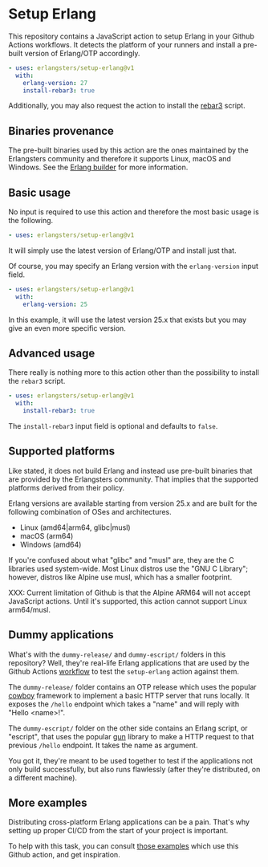 # Setup Erlang

This repository contains a JavaScript action to setup Erlang in your Github
Actions workflows. It detects the platform of your runners and install a
pre-built version of Erlang/OTP accordingly.

```yaml
- uses: erlangsters/setup-erlang@v1
  with:
    erlang-version: 27
    install-rebar3: true
```

Additionally, you may also request the action to install the
[rebar3](https://rebar3.org/) script.

## Binaries provenance

The pre-built binaries used by this action are the ones maintained by the
Erlangsters community and therefore it supports Linux, macOS and Windows. See
the [Erlang builder](https://github.com/erlangsters/build-erlang) for more
information.

## Basic usage

No input is required to use this action and therefore the most basic usage is
the following.

```yaml
- uses: erlangsters/setup-erlang@v1
```

It will simply use the latest version of Erlang/OTP and install just that.

Of course, you may specify an Erlang version with the `erlang-version` input
field.

```yaml
- uses: erlangsters/setup-erlang@v1
  with:
    erlang-version: 25
```

In this example, it will use the latest version 25.x that exists but you may
give an even more specific version.

## Advanced usage

There really is nothing more to this action other than the possibility to
install the `rebar3` script.

```yaml
- uses: erlangsters/setup-erlang@v1
  with:
    install-rebar3: true
```

The `install-rebar3` input field is optional and defaults to `false`.

## Supported platforms

Like stated, it does not build Erlang and instead use pre-built binaries that
are provided by the Erlangsters community. That implies that the supported
platforms derived from their policy.

Erlang versions are available starting from version 25.x and are built for the
following combination of OSes and architectures.

- Linux (amd64|arm64, glibc|musl)
- macOS (arm64)
- Windows (amd64)

If you're confused about what "glibc" and "musl" are, they are the C libraries
used system-wide. Most Linux distros use the "GNU C Library"; however, distros
like Alpine use musl, which has a smaller footprint.

XXX: Current limitation of Github is that the Alpine ARM64 will not accept
     JavaScript actions. Until it's supported, this action cannot support
     Linux arm64/musl.

## Dummy applications

What's with the `dummy-release/` and `dummy-escript/` folders in this
repository? Well, they're real-life Erlang applications that are used by the
Github Actions [workflow](.github/workflows/setup-erlang.yml) to test the
`setup-erlang` action against them.

The `dummy-release/` folder contains an OTP release which uses the popular
[cowboy](https://ninenines.eu/docs/en/cowboy/2.12/guide/) framework to
implement a basic HTTP server that runs locally. It exposes the `/hello`
endpoint which takes a "name" and will reply with "Hello \<name\>!".

The `dummy-escript/` folder on the other side contains an Erlang script, or
"escript", that uses the popular
[gun](https://ninenines.eu/docs/en/gun/2.1/guide/) library to make a HTTP
request to that previous `/hello` endpoint. It takes the name as argument.

You got it, they're meant to be used together to test if the applications not
only build successfully, but also runs flawlessly (after they're distributed,
on a different machine).

## More examples

Distributing cross-platform Erlang applications can be a pain. That's why
setting up proper CI/CD from the start of your project is important.

To help with this task, you can consult
[those examples](https://github.com/erlangsters/setup-erlang-examples) which
use this Github action, and get inspiration.
